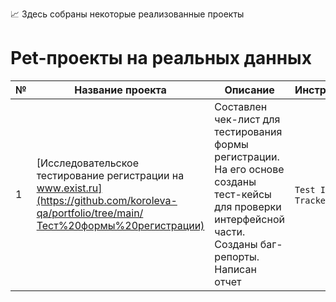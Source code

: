 📈 Здесь собраны некоторые реализованные проекты

# Pet-проекты на реальных данных
|№|Название проекта|Описание|Инструменты|Навыки|
|---|---|---|---|---|
|1|[Исследовательское тестирование регистрации на www.exist.ru](https://github.com/koroleva-qa/portfolio/tree/main/Тест%20формы%20регистрации)|Составлен чек-лист для тестирования формы регистрации. На его основе созданы тест-кейсы для проверки интерфейсной части. Созданы баг-репорты. Написан отчет|`Test IT` `Yandex Tracker`|`исследовательское тестирование` `интерфейс` `чек-лист` `тест-кейс` `отчетность`|
